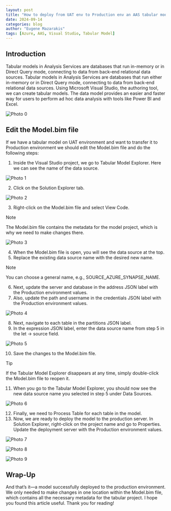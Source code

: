 ```yaml
---
layout: post
title: "How to deploy from UAT env to Production env an AAS tabular model"
date: 2024-09-14
categories: blog
author: "Eugene Mazarakis"
tags: [Azure, AAS, Visual Studio, Tabular Model]
---
```



## Introduction

Tabular models in Analysis Services are databases that run in-memory or in Direct Query mode, connecting to data from back-end relational data sources. Tabular models in Analysis Services are databases that run either in-memory or in Direct Query mode, connecting to data from back-end relational data sources. Using Microsoft Visual Studio, the authoring tool, we can create tabular models. The data model provides an easier and faster way for users to perform ad hoc data analysis with tools like Power BI and Excel.

![Photo 0](/assets/Img/BlogImages/001.BlogPost_14_09_2024/0.png)


## Edit the Model.bim file
If we have a tabular model on UAT environment and want to transfer it to Production environment we should edit the Model.bim file and do the following steps:
1. Inside the Visual Studio project, we go to Tabular Model Explorer. Here we can see the name of the data source.

![Photo 1](/assets/Img/BlogImages/001.BlogPost_14_09_2024/1.png)

2. Click on the Solution Explorer tab.

![Photo 2](/assets/Img/BlogImages/001.BlogPost_14_09_2024/2.png)

3. Right-click on the Model.bim file and select View Code.

> [!NOTE]
> The Model.bim file contains the metadata for the model project, which is why we need to make changes there.

![Photo 3](/assets/Img/BlogImages/001.BlogPost_14_09_2024/3.png)

4. When the Model.bim file is open, you will see the data source at the top.
5. Replace the existing data source name with the desired new name.
> [!NOTE]
> You can choose a general name, e.g., SOURCE_AZURE_SYNAPSE_NAME.

6. Next, update the server and database in the address JSON label with the Production environment values.
7. Also, update the path and username in the credentials JSON label with the Production environment values.

![Photo 4](/assets/Img/BlogImages/001.BlogPost_14_09_2024/4.png)

8. Next, navigate to each table in the partitions JSON label.
9. In the expression JSON label, enter the data source name from step 5 in the let → source field.

![Photo 5](/assets/Img/BlogImages/001.BlogPost_14_09_2024/5.png)

10. Save the changes to the Model.bim file.
> [!TIP]
> If the Tabular Model Explorer disappears at any time, simply double-click the Model.bim file to reopen it.

11. When you go to the Tabular Model Explorer, you should now see the new data source name you selected in step 5 under Data Sources.

![Photo 6](/assets/Img/BlogImages/001.BlogPost_14_09_2024/6.png)

12. Finally, we need to Process Table for each table in the model.
13. Now, we are ready to deploy the model to the production server. In Solution Explorer, right-click on the project name and go to Properties. Update the deployment server with the Production environment values.

![Photo 7](/assets/Img/BlogImages/001.BlogPost_14_09_2024/7.png)

![Photo 8](/assets/Img/BlogImages/001.BlogPost_14_09_2024/8.png)

![Photo 9](/assets/Img/BlogImages/001.BlogPost_14_09_2024/9.png)


## Wrap-Up
And that’s it—a model successfully deployed to the production environment. We only needed to make changes in one location within the Model.bim file, which contains all the necessary metadata for the tabular project.
I hope you found this article useful. Thank you for reading!
